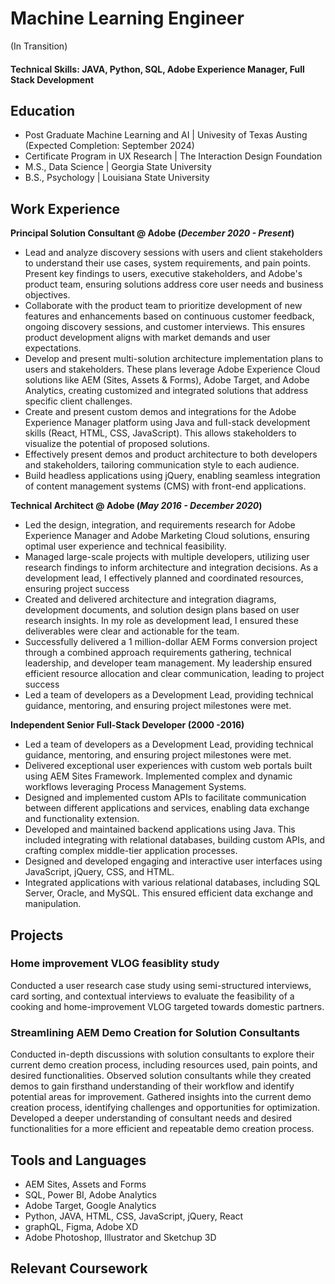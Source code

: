 # Machine Learning Engineer 
(In Transition) 

#### Technical Skills: JAVA, Python, SQL, Adobe Experience Manager, Full Stack Development

## Education
- Post Graduate Machine Learning and AI | Univesity of Texas Austing (Expected Completion: September 2024)
- Certificate Program in UX Research | The Interaction Design Foundation						       		
- M.S., Data Science	| Georgia State University	 			        		
- B.S., Psychology | Louisiana State University 

## Work Experience
**Principal Solution Consultant @ Adobe (_December 2020 - Present_)**
- Lead and analyze discovery sessions with users and client stakeholders to understand their use cases, system requirements, and pain points. Present key findings to users, executive stakeholders, and Adobe's product team, ensuring solutions address core user needs and business objectives.
- Collaborate with the product team to prioritize development of new features and enhancements based on continuous customer feedback, ongoing discovery sessions, and customer interviews. This ensures product development aligns with market demands and user expectations.
- Develop and present multi-solution architecture implementation plans to users and stakeholders. These plans leverage Adobe Experience Cloud solutions like AEM (Sites, Assets & Forms), Adobe Target, and Adobe Analytics, creating customized and integrated solutions that address specific client challenges.
- Create and present custom demos and integrations for the Adobe Experience Manager platform using Java and full-stack development skills (React, HTML, CSS, JavaScript). This allows stakeholders to visualize the potential of proposed solutions.
- Effectively present demos and product architecture to both developers and stakeholders, tailoring communication style to each audience.
- Build headless applications using jQuery, enabling seamless integration of content management systems (CMS) with front-end applications.


**Technical Architect @ Adobe (_May 2016 - December 2020_)**
- Led the design, integration, and requirements research for Adobe Experience Manager and Adobe Marketing Cloud solutions, ensuring optimal user experience and technical feasibility.
- Managed large-scale projects with multiple developers, utilizing user research findings to inform architecture and integration decisions. As a development lead, I effectively planned and coordinated resources, ensuring project success
- Created and delivered architecture and integration diagrams, development documents, and solution design plans based on user research insights. In my role as development lead, I ensured these deliverables were clear and actionable for the team.
- Successfully delivered a 1 million-dollar AEM Forms conversion project through a combined approach requirements gathering, technical leadership, and developer team management. My leadership ensured efficient resource allocation and clear communication, leading to project success
- Led a team of developers as a Development Lead, providing technical guidance, mentoring, and ensuring project milestones were met.

**Independent Senior Full-Stack Developer (2000 -2016)**
- Led a team of developers as a Development Lead, providing technical guidance, mentoring, and ensuring project milestones were met.
- Delivered exceptional user experiences with custom web portals built using AEM Sites Framework. Implemented complex and dynamic workflows leveraging Process Management Systems.
- Designed and implemented custom APIs to facilitate communication between different applications and services, enabling data exchange and functionality extension.
- Developed and maintained backend applications using Java. This included integrating with relational databases, building custom APIs, and crafting complex middle-tier application processes.
- Designed and developed engaging and interactive user interfaces using JavaScript, jQuery, CSS, and HTML.
- Integrated applications with various relational databases, including SQL Server, Oracle, and MySQL. This ensured efficient data exchange and manipulation.


## Projects

### Home improvement VLOG feasiblity study
Conducted a user research case study using semi-structured interviews, card sorting, and contextual interviews to evaluate the feasibility of a cooking and home-improvement VLOG targeted towards domestic partners.

### Streamlining AEM Demo Creation for Solution Consultants
Conducted in-depth discussions with solution consultants to explore their current demo creation process, including resources used, pain points, and desired functionalities.
Observed solution consultants while they created demos to gain firsthand understanding of their workflow and identify potential areas for improvement.
Gathered insights into the current demo creation process, identifying challenges and opportunities for optimization.
Developed a deeper understanding of consultant needs and desired functionalities for a more efficient and repeatable demo creation process.

## Tools and Languages
- AEM Sites, Assets and Forms
- SQL, Power BI, Adobe Analytics
- Adobe Target, Google Analytics
- Python, JAVA, HTML, CSS, JavaScript, jQuery, React
- graphQL, Figma, Adobe XD
- Adobe Photoshop, Illustrator and Sketchup 3D


## Relevant Coursework

